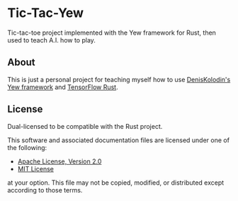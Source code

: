 # Tic-Tac-Yew
Tic-tac-toe project implemented with the Yew framework for Rust, then used to
teach A.I. how to play.

## About
This is just a personal project for teaching myself how to use
[DenisKolodin's Yew framework](https://github.com/DenisKolodin/yew) and
[TensorFlow Rust](https://github.com/tensorflow/rust).

## License
Dual-licensed to be compatible with the Rust project.

This software and associated documentation files are licensed under one of the
following:

- [Apache License, Version 2.0](https://www.apache.org/licenses/LICENSE-2.0)
- [MIT License](https://opensource.org/licenses/MIT)

at your option. This file may not be copied, modified, or distributed except
according to those terms.
